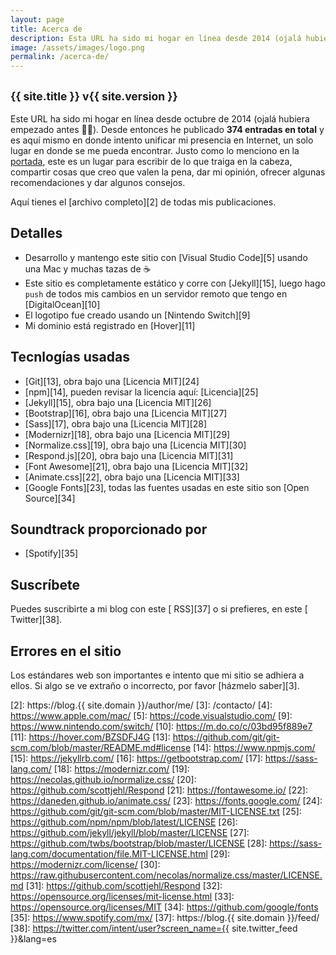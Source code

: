 ```yaml
---
layout: page
title: Acerca de
description: Esta URL ha sido mi hogar en línea desde 2014 (ojalá hubiera empezado antes), en donde intento unificar mi presencia en Internet, un solo lugar en donde se me pueda encontrar. Como menciono en mi homepage, este es un lugar para escribir de lo que traiga en la cabeza, compartir cosas que creo que valen la pena leerse, dar mi opinión y ofrecer mis recomendaciones.
image: /assets/images/logo.png
permalink: /acerca-de/
---
```


<h2 class="subtitulo text-center"><small class="text-muted">{{ site.title }} v{{ site.version }}</small></h2>

Este URL ha sido mi hogar en línea desde octubre de 2014 (ojalá hubiera empezado antes 🤦‍♂️). Desde entonces he publicado **374 entradas en total** y es aquí mismo en donde intento unificar mi presencia en Internet, un solo lugar en donde se me pueda encontrar. Justo como lo menciono en la [portada][1], este es un lugar para escribir de lo que traiga en la cabeza, compartir cosas que creo que valen la pena, dar mi opinión, ofrecer algunas recomendaciones y dar algunos consejos. 

Aquí tienes el [archivo completo][2] de todas mis publicaciones.

## Detalles

- Desarrollo y mantengo este sitio con [Visual Studio Code][5] usando una Mac y muchas tazas de ☕
- Este sitio es completamente estático y corre con [Jekyll][15], luego hago <code>push</code> de todos mis cambios en un servidor remoto que tengo en [DigitalOcean][10]
- El logotipo fue creado usando un [Nintendo Switch][9]
- Mi dominio está registrado en [Hover][11]

## Tecnlogías usadas

- [Git][13], obra bajo una [Licencia MIT][24]
- [npm][14], pueden revisar la licencia aquí: [Licencia][25]
- [Jekyll][15], obra bajo una [Licencia MIT][26]
- [Bootstrap][16], obra bajo una [Licencia MIT][27]
- [Sass][17], obra bajo una [Licencia MIT][28]
- [Modernizr][18], obra bajo una [Licencia MIT][29]
- [Normalize.css][19], obra bajo una [Licencia MIT][30]
- [Respond.js][20], obra bajo una [Licencia MIT][31]
- [Font Awesome][21], obra bajo una [Licencia MIT][32]
- [Animate.css][22], obra bajo una [Licencia MIT][33]
- [Google Fonts][23], todas las fuentes usadas en este sitio son [Open Source][34]

## Soundtrack proporcionado por

- [Spotify][35]

## Suscríbete

Puedes suscribirte a mi blog con este [<i class="fas fa-rss"></i> RSS][37] o si prefieres, en este [<i class="fab fa-twitter"></i> Twitter][38].

## Errores en el sitio

Los estándares web son importantes e intento que mi sitio se adhiera a ellos. Si algo se ve extraño o incorrecto, por favor [házmelo saber][3].

[1]: /
[2]: https://blog.{{ site.domain }}/author/me/
[3]: /contacto/
[4]: https://www.apple.com/mac/
[5]: https://code.visualstudio.com/
[9]: https://www.nintendo.com/switch/
[10]: https://m.do.co/c/03bd95f889e7
[11]: https://hover.com/BZSDFJ4G
[13]: https://github.com/git/git-scm.com/blob/master/README.md#license
[14]: https://www.npmjs.com/
[15]: https://jekyllrb.com/
[16]: https://getbootstrap.com/
[17]: https://sass-lang.com/
[18]: https://modernizr.com/
[19]: https://necolas.github.io/normalize.css/
[20]: https://github.com/scottjehl/Respond
[21]: https://fontawesome.io/
[22]: https://daneden.github.io/animate.css/
[23]: https://fonts.google.com/
[24]: https://github.com/git/git-scm.com/blob/master/MIT-LICENSE.txt
[25]: https://github.com/npm/npm/blob/latest/LICENSE
[26]: https://github.com/jekyll/jekyll/blob/master/LICENSE
[27]: https://github.com/twbs/bootstrap/blob/master/LICENSE
[28]: https://sass-lang.com/documentation/file.MIT-LICENSE.html
[29]: https://modernizr.com/license/
[30]: https://raw.githubusercontent.com/necolas/normalize.css/master/LICENSE.md
[31]: https://github.com/scottjehl/Respond
[32]: https://opensource.org/licenses/mit-license.html
[33]: https://opensource.org/licenses/MIT
[34]: https://github.com/google/fonts
[35]: https://www.spotify.com/mx/
[37]: https://blog.{{ site.domain }}/feed/
[38]: https://twitter.com/intent/user?screen_name={{ site.twitter_feed }}&lang=es